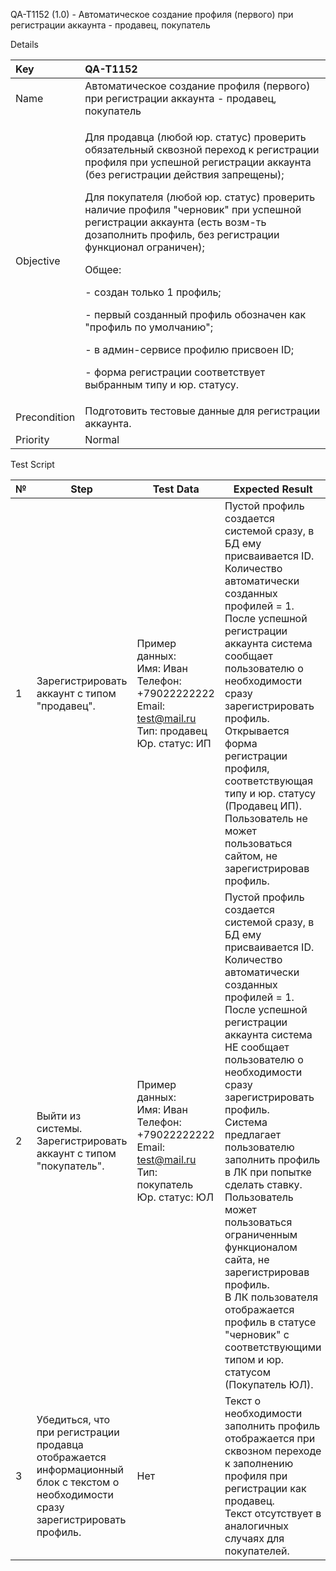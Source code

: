 QA-T1152 (1.0) - Автоматическое создание профиля (первого) при регистрации аккаунта - продавец, покупатель

Details

|Key|QA-T1152|
| :- | :- |
|Name|Автоматическое создание профиля (первого) при регистрации аккаунта - продавец, покупатель|
|Objective|<p>Для продавца (любой юр. статус) проверить обязательный сквозной переход к регистрации профиля при успешной регистрации аккаунта (без регистрации действия запрещены);</p><p>Для покупателя (любой юр. статус) проверить наличие профиля "черновик" при успешной регистрации аккаунта (есть возм-ть дозаполнить профиль, без регистрации функционал ограничен);</p><p>Общее:</p><p>- создан только 1 профиль;</p><p>- первый созданный профиль обозначен как "профиль по умолчанию";</p><p>- в админ-сервисе профилю присвоен ID;</p><p>- форма регистрации соответствует выбранным типу и юр. статусу.</p>|
|Precondition|Подготовить тестовые данные для регистрации аккаунта.|
|Priority|Normal|

Test Script

| №  | Step                                                                                                                 | Test Data                                                                                                                                                                                                                                        | Expected Result                                                                                                                                                                                                                                                                                                                                                                                                                       |
|----|----------------------------------------------------------------------------------------------------------------------|--------------------------------------------------------------------------------------------------------------------------------------------------------------------------------------------------------------------------------------------------|--------------------------------------------------------------------------------------------------------------------------------------------------------------------------------------------------------------------------------------------------------------------------------------------------------------------------------------------------------------------------------------------------------------------------------------|
| 1  | Зарегистрировать аккаунт с типом "продавец".                                                                         | Пример данных: <br>Имя: Иван <br>Телефон: +79022222222 <br>Email: test@mail.ru <br>Тип: продавец <br>Юр. статус: ИП                                                                                                                              | Пустой профиль создается системой сразу, в БД ему присваивается ID. Количество автоматически созданных профилей = 1. <br>После успешной регистрации аккаунта система сообщает пользователю о необходимости сразу зарегистрировать профиль. <br>Открывается форма регистрации профиля, соответствующая типу и юр. статусу (Продавец ИП). <br>Пользователь не может пользоваться сайтом, не зарегистрировав профиль. |
| 2  | Выйти из системы. Зарегистрировать аккаунт с типом "покупатель".                                                     | Пример данных: <br>Имя: Иван <br>Телефон: +79022222222 <br>Email: test@mail.ru <br>Тип: покупатель <br>Юр. статус: ЮЛ                                                                                                                            | Пустой профиль создается системой сразу, в БД ему присваивается ID. Количество автоматически созданных профилей = 1. <br>После успешной регистрации аккаунта система НЕ сообщает пользователю о необходимости сразу зарегистрировать профиль. <br>Система предлагает пользователю заполнить профиль в ЛК при попытке сделать ставку. <br>Пользователь может пользоваться ограниченным функционалом сайта, не зарегистрировав профиль. <br>В ЛК пользователя отображается профиль в статусе "черновик" с соответствующими типом и юр. статусом (Покупатель ЮЛ). |
| 3  | Убедиться, что при регистрации продавца отображается информационный блок с текстом о необходимости сразу зарегистрировать профиль. | Нет                                                                                                                                                                                                                                              | Текст о необходимости заполнить профиль отображается при сквозном переходе к заполнению профиля при регистрации как продавец. <br>Текст отсутствует в аналогичных случаях для покупателей.                                                                                                                                                                                                                                          |



